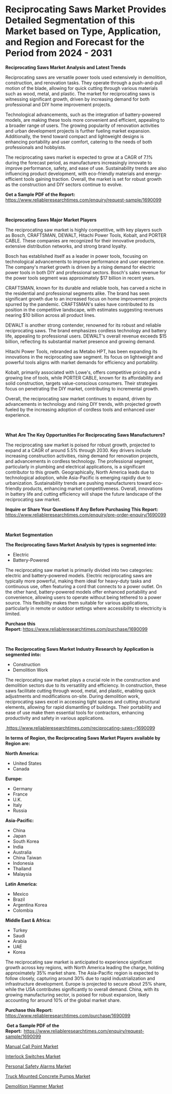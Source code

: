 <p><h1>Reciprocating Saws Market Provides Detailed Segmentation of this Market based on Type, Application, and Region and Forecast for the Period from 2024 - 2031</h1></p><p><strong>Reciprocating Saws Market Analysis and Latest Trends</strong></p>
<p><p>Reciprocating saws are versatile power tools used extensively in demolition, construction, and renovation tasks. They operate through a push-and-pull motion of the blade, allowing for quick cutting through various materials such as wood, metal, and plastic. The market for reciprocating saws is witnessing significant growth, driven by increasing demand for both professional and DIY home improvement projects. </p><p>Technological advancements, such as the integration of battery-powered models, are making these tools more convenient and efficient, appealing to a broader range of users. The growing popularity of renovation activities and urban development projects is further fueling market expansion. Additionally, the trend toward compact and lightweight designs is enhancing portability and user comfort, catering to the needs of both professionals and hobbyists. </p><p>The reciprocating saws market is expected to grow at a CAGR of 7.1% during the forecast period, as manufacturers increasingly innovate to improve performance, safety, and ease of use. Sustainability trends are also influencing product development, with eco-friendly materials and energy-efficient tools gaining traction. Overall, the market is set for robust growth as the construction and DIY sectors continue to evolve.</p></p>
<p><strong>Get a Sample PDF of the Report:&nbsp;</strong> <a href="https://www.reliableresearchtimes.com/enquiry/request-sample/1690099?utm_campaign=1393&utm_medium=2&utm_source=Github&utm_content=ia&utm_term=19102024&utm_id=reciprocating-saws">https://www.reliableresearchtimes.com/enquiry/request-sample/1690099</a></p>
<p>&nbsp;</p>
<p><strong>Reciprocating Saws Major Market Players</strong></p>
<p><p>The reciprocating saw market is highly competitive, with key players such as Bosch, CRAFTSMAN, DEWALT, Hitachi Power Tools, Kobalt, and PORTER CABLE. These companies are recognized for their innovative products, extensive distribution networks, and strong brand loyalty.</p><p>Bosch has established itself as a leader in power tools, focusing on technological advancements to improve performance and user experience. The company's market growth is driven by a rising demand for electric power tools in both DIY and professional sectors. Bosch's sales revenue for the power tools segment was approximately $17 billion in recent years.</p><p>CRAFTSMAN, known for its durable and reliable tools, has carved a niche in the residential and professional segments alike. The brand has seen significant growth due to an increased focus on home improvement projects spurred by the pandemic. CRAFTSMAN's sales have contributed to its position in the competitive landscape, with estimates suggesting revenues nearing $10 billion across all product lines.</p><p>DEWALT is another strong contender, renowned for its robust and reliable reciprocating saws. The brand emphasizes cordless technology and battery life, appealing to professional users. DEWALT's overall revenue exceeds $15 billion, reflecting its substantial market presence and growing demand.</p><p>Hitachi Power Tools, rebranded as Metabo HPT, has been expanding its innovations in the reciprocating saw segment. Its focus on lightweight and powerful tools aligns with market demands for efficiency and portability.</p><p>Kobalt, primarily associated with Lowe's, offers competitive pricing and a growing line of tools, while PORTER CABLE, known for its affordability and solid construction, targets value-conscious consumers. Their strategies focus on penetrating the DIY market, contributing to incremental growth.</p><p>Overall, the reciprocating saw market continues to expand, driven by advancements in technology and rising DIY trends, with projected growth fueled by the increasing adoption of cordless tools and enhanced user experience.</p></p>
<p>&nbsp;</p>
<p><strong>What Are The Key Opportunities For Reciprocating Saws Manufacturers?</strong></p>
<p><p>The reciprocating saw market is poised for robust growth, projected to expand at a CAGR of around 5.5% through 2030. Key drivers include increasing construction activities, rising demand for renovation projects, and advancements in cordless technology. The professional segment, particularly in plumbing and electrical applications, is a significant contributor to this growth. Geographically, North America leads due to technological adoption, while Asia-Pacific is emerging rapidly due to urbanization. Sustainability trends are pushing manufacturers toward eco-friendly products, enhancing market competitiveness. Overall, innovations in battery life and cutting efficiency will shape the future landscape of the reciprocating saw market.</p></p>
<p><strong>Inquire or Share Your Questions If Any Before Purchasing This Report:</strong> <a href="https://www.reliableresearchtimes.com/enquiry/pre-order-enquiry/1690099?utm_campaign=1393&utm_medium=2&utm_source=Github&utm_content=ia&utm_term=19102024&utm_id=reciprocating-saws">https://www.reliableresearchtimes.com/enquiry/pre-order-enquiry/1690099</a></p>
<p>&nbsp;</p>
<p><strong>Market Segmentation</strong></p>
<p><strong>The Reciprocating Saws Market Analysis by types is segmented into:</strong></p>
<p><ul><li>Electric</li><li>Battery-Powered</li></ul></p>
<p><p>The reciprocating saw market is primarily divided into two categories: electric and battery-powered models. Electric reciprocating saws are typically more powerful, making them ideal for heavy-duty tasks and continuous use, often featuring a cord that connects to a power outlet. On the other hand, battery-powered models offer enhanced portability and convenience, allowing users to operate without being tethered to a power source. This flexibility makes them suitable for various applications, particularly in remote or outdoor settings where accessibility to electricity is limited.</p></p>
<p><strong>Purchase this Report:&nbsp;</strong><a href="https://www.reliableresearchtimes.com/purchase/1690099?utm_campaign=1393&utm_medium=2&utm_source=Github&utm_content=ia&utm_term=19102024&utm_id=reciprocating-saws">https://www.reliableresearchtimes.com/purchase/1690099</a></p>
<p>&nbsp;</p>
<p><strong>The Reciprocating Saws Market Industry Research by Application is segmented into:</strong></p>
<p><ul><li>Construction</li><li>Demolition Work</li></ul></p>
<p><p>The reciprocating saw market plays a crucial role in the construction and demolition sectors due to its versatility and efficiency. In construction, these saws facilitate cutting through wood, metal, and plastic, enabling quick adjustments and modifications on-site. During demolition work, reciprocating saws excel in accessing tight spaces and cutting structural elements, allowing for rapid dismantling of buildings. Their portability and ease of use make them essential tools for contractors, enhancing productivity and safety in various applications.</p></p>
<p><a href="https://www.reliableresearchtimes.com/reciprocating-saws-r1690099?utm_campaign=1393&utm_medium=2&utm_source=Github&utm_content=ia&utm_term=19102024&utm_id=reciprocating-saws">&nbsp;https://www.reliableresearchtimes.com/reciprocating-saws-r1690099</a></p>
<p><strong>In terms of Region, the Reciprocating Saws Market Players available by Region are:</strong></p>
<p>
    <p> <strong> North America: </strong>
        <ul>
            <li>United States</li>
            <li>Canada</li>
        </ul>
        </p> 
    <p> <strong> Europe: </strong>
        <ul>
            <li>Germany</li>
            <li>France</li>
            <li>U.K.</li>
            <li>Italy</li>
            <li>Russia</li>
        </ul>
        </p> 
    <p> <strong> Asia-Pacific: </strong>
        <ul>
            <li>China</li>
            <li>Japan</li>
            <li>South Korea</li>
            <li>India</li>
            <li>Australia</li>
            <li>China Taiwan</li>
            <li>Indonesia</li>
            <li>Thailand</li>
            <li>Malaysia</li>
        </ul>
        </p> 
    <p> <strong> Latin America: </strong>
        <ul>
            <li>Mexico</li>
            <li>Brazil</li>
            <li>Argentina Korea</li>
            <li>Colombia</li>
        </ul>
        </p> 
    <p> <strong> Middle East & Africa: </strong>
        <ul>
            <li>Turkey</li>
            <li>Saudi</li>
            <li>Arabia</li>
            <li>UAE</li>
            <li>Korea</li>
        </ul>
    </p>
    </p>
<p><p>The reciprocating saw market is anticipated to experience significant growth across key regions, with North America leading the charge, holding approximately 35% market share. The Asia-Pacific region is expected to follow closely, capturing around 30% due to rapid industrialization and infrastructure development. Europe is projected to secure about 25% share, while the USA contributes significantly to overall demand. China, with its growing manufacturing sector, is poised for robust expansion, likely accounting for around 10% of the global market share.</p></p>
<p><strong>Purchase this Report: </strong><a href="https://www.reliableresearchtimes.com/purchase/1690099?utm_campaign=1393&utm_medium=2&utm_source=Github&utm_content=ia&utm_term=19102024&utm_id=reciprocating-saws">https://www.reliableresearchtimes.com/purchase/1690099</a></p>
<p>&nbsp;<strong>Get a Sample PDF of the Report:&nbsp;&nbsp;</strong><a href="https://www.reliableresearchtimes.com/enquiry/request-sample/1690099?utm_campaign=1393&utm_medium=2&utm_source=Github&utm_content=ia&utm_term=19102024&utm_id=reciprocating-saws">https://www.reliableresearchtimes.com/enquiry/request-sample/1690099</a></p>
<p><strong></strong></p>
<p><p><a href="https://www.linkedin.com/pulse/manual-call-point-market-size-share-growth-analysis-type-application-zaw6c?utm_campaign=1393&utm_medium=2&utm_source=Github&utm_content=ia&utm_term=19102024&utm_id=reciprocating-saws">Manual Call Point Market</a></p><p><a href="https://www.linkedin.com/pulse/insights-interlock-switches-industry-market-financial-status-6ipoc?utm_campaign=1393&utm_medium=2&utm_source=Github&utm_content=ia&utm_term=19102024&utm_id=reciprocating-saws">Interlock Switches Market</a></p><p><a href="https://www.linkedin.com/pulse/personal-safety-alarms-market-penetration-strategies-untapped-ejgcc?utm_campaign=1393&utm_medium=2&utm_source=Github&utm_content=ia&utm_term=19102024&utm_id=reciprocating-saws">Personal Safety Alarms Market</a></p><p><a href="https://www.linkedin.com/pulse/consumer-behavior-shifts-truck-mounted-concrete-pumps-market-myohc?utm_campaign=1393&utm_medium=2&utm_source=Github&utm_content=ia&utm_term=19102024&utm_id=reciprocating-saws">Truck Mounted Concrete Pumps Market</a></p><p><a href="https://www.linkedin.com/pulse/strategic-market-insights-global-demolition-hammer-2024-m75yf?utm_campaign=1393&utm_medium=2&utm_source=Github&utm_content=ia&utm_term=19102024&utm_id=reciprocating-saws">Demolition Hammer Market</a></p></p>